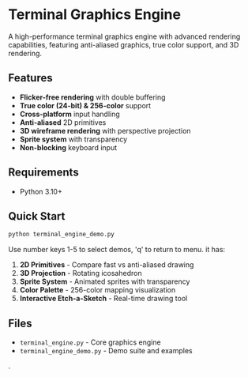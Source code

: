 # Terminal Graphics Engine

A high-performance terminal graphics engine with advanced rendering capabilities, featuring anti-aliased graphics, true color support, and 3D rendering.

## Features

- **Flicker-free rendering** with double buffering
- **True color (24-bit) & 256-color** support
- **Cross-platform** input handling
- **Anti-aliased** 2D primitives
- **3D wireframe rendering** with perspective projection
- **Sprite system** with transparency
- **Non-blocking** keyboard input


## Requirements

- Python 3.10+

## Quick Start

```bash
python terminal_engine_demo.py
```

Use number keys 1-5 to select demos, 'q' to return to menu.
it has:
1. **2D Primitives** - Compare fast vs anti-aliased drawing
2. **3D Projection** - Rotating icosahedron
3. **Sprite System** - Animated sprites with transparency
4. **Color Palette** - 256-color mapping visualization
5. **Interactive Etch-a-Sketch** - Real-time drawing tool


## Files

- `terminal_engine.py` - Core graphics engine
- `terminal_engine_demo.py` - Demo suite and examples


.
